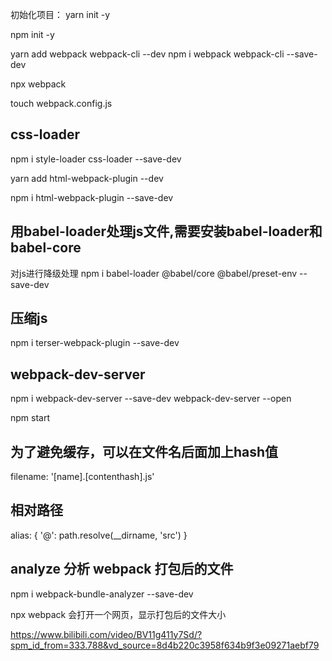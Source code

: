 初始化项目：
yarn init -y

npm init -y

yarn add webpack webpack-cli --dev
npm i webpack webpack-cli --save-dev

npx webpack

touch webpack.config.js


## css-loader
npm i style-loader css-loader --save-dev 

yarn add html-webpack-plugin --dev

npm i html-webpack-plugin --save-dev

## 用babel-loader处理js文件,需要安装babel-loader和babel-core
对js进行降级处理
npm i babel-loader @babel/core @babel/preset-env --save-dev 


## 压缩js
npm i terser-webpack-plugin --save-dev


## webpack-dev-server
npm i webpack-dev-server --save-dev
webpack-dev-server --open

npm start

## 为了避免缓存，可以在文件名后面加上hash值
filename: '[name].[contenthash].js'

## 相对路径
alias: {
    '@': path.resolve(__dirname, 'src')
}


## analyze 分析 webpack 打包后的文件
npm i webpack-bundle-analyzer --save-dev

npx webpack 会打开一个网页，显示打包后的文件大小


https://www.bilibili.com/video/BV11g411y7Sd/?spm_id_from=333.788&vd_source=8d4b220c3958f634b9f3e09271aebf79